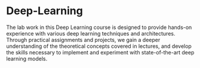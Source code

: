 # Deep-Learning
The lab work in this Deep Learning course is designed to provide hands-on experience with various deep learning techniques and architectures. Through practical assignments and projects, we gain a deeper understanding of the theoretical concepts covered in lectures, and develop the skills necessary to implement and experiment with state-of-the-art deep learning models.
